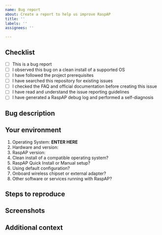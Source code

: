```yaml
---
name: Bug report
about: Create a report to help us improve RaspAP
title: ''
labels: ''
assignees: ''

---
```


<!-- These comments will NOT appear in your issue, so it's OK to ignore them -->
<!--
Thanks for reporting a bug for RaspAP.

Important: If you are NOT using a clean installation of a compatible OS, start with a fresh SD card, install RaspAP and replicate your bug BEFORE reporting an issue.

All submitters MUST read the issue policy and reporting guidelines:
https://docs.raspap.com/issues/

Refer to the frequently asked questions (FAQ) and official documentation:
https://docs.raspap.com/faq/

Do you have a question or want to suggest a new feature? Start a Discussion here:
https://github.com/RaspAP/raspap-webgui/discussions

Be sure there are no issues similar to yours that are already open. You can check this by searching the issues in this repository. If there is a duplicate issue, please close this one and add a comment to the existing issue instead.
-->
<!-- Provide a general summary of the issue in the Title above -->

## Checklist
<!-- IMPORTANT! Fill in the boxes that apply by marking them like so: [x] -->
- [ ] This is a bug report
- [ ] I observed this bug on a clean install of a supported OS
- [ ] I have followed the project prerequisites
- [ ] I have searched this repository for existing issues
- [ ] I checked the FAQ and official documentation before creating this issue
- [ ] I have read and understand the issue reporting guidelines
- [ ] I have generated a RaspAP debug log and performed a self-diagnosis

## Bug description
<!--
Provide a detailed description of the issue.
Issues created without a bug description will be tagged as Invalid and closed.
-->

## Your environment
1. Operating System: **ENTER HERE** <!-- RPi OS 64-bit Lite, Armbian, Debian, etc. -->
2. Hardware and version: <!-- RPi Zero/3B+/4, OrangePi 3, etc. -->
3. RaspAP version: <!-- reported by the Quick Installer or About page -->
4. Clean install of a compatible operating system? <!-- Yes/No -->
5. RaspAP Quick Install or Manual setup? <!-- Quick Install/Manual -->
6. Using default configuration? <!-- Yes/No -->
8. Onboard wireless chipset or external adapter? <!-- Onboard/External -->
9. Other software or services running with RaspAP? 

## Steps to reproduce
<!-- Tell us how to reproduce this issue. Provide as much detailed information as possible -->

## Screenshots
<!-- If applicable, add screenshots to help explain your problem -->

## Additional context
<!-- Add any other context about the problem here -->
